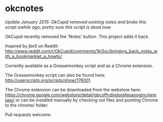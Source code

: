 okcnotes
========

_Update January 2015: OkCupid removed existing notes and broke this script awhile ago; pretty sure this script is dead now._






OkCupid recently removed the 'Notes' button.  This project adds it back.

Inspired by jbx0 on Reddit: http://www.reddit.com/r/OkCupid/comments/1kl3xc/bringing_back_notes_with_a_bookmarklet_a_howto/

Currently available as a Greasemonkey script and as a Chrome extension.

The Greasemonkey script can also be found here: http://userscripts.org/scripts/show/176001

The Chrome extension can be downloaded from the webstore here: https://chrome.google.com/webstore/detail/gbcoffndindolafepaoogjncijiempep/ or can be installed manually by checking out files and pointing Chrome to the chrome/ folder.


Pull requests welcome.
